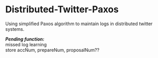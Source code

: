 # Distributed-Twitter-Paxos
Using simplified Paxos algorithm to maintain logs in distributed twitter systems.

***Pending function:***  
missed log learning  
store accNum, prepareNum, proposalNum??
